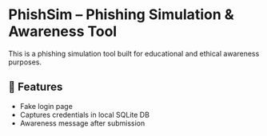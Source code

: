 # PhishSim – Phishing Simulation & Awareness Tool

This is a phishing simulation tool built for educational and ethical awareness purposes.

## 🚀 Features
- Fake login page
- Captures credentials in local SQLite DB
- Awareness message after submission


